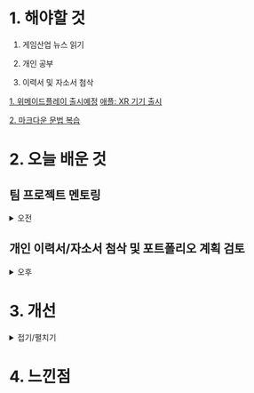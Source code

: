 
# 1. 해야할 것

1. 게임산업 뉴스 읽기 

2. 개인 공부  

3. 이력서 및 자소서 첨삭

[1. 위메이드플레이 출시예정](https://www.gamemeca.com/view.php?gid=1744948)
[애플: XR 기기 출시](https://www.joongang.co.kr/article/25221057#home)

[2. 마크다운 문법 복습](https://velog.io/@phobos90/%EB%A7%88%ED%81%AC%EB%8B%A4%EC%9A%B4%EB%AC%B8%EB%B2%95%EC%A0%95%EB%A6%AC)


# 2. 오늘 배운 것

## 팀 프로젝트 멘토링
<details>
<summary>오전</summary>

### Cats : Identity


****
</details>

## 개인 이력서/자소서 첨삭 및 포트폴리오 계획 검토

<details>
<summary>오후</summary>

### 이력서 및 자소서 첨삭

****

### 포트폴리오 계획 검토

****
</details>




# 3. 개선

<details>
<summary>접기/펼치기</summary>


</details>



# 4. 느낀점
```

```

